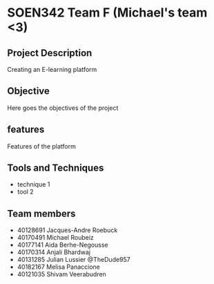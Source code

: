 # SOEN342 Team F (Michael's team <3)

## Project Description
Creating an E-learning platform

## Objective
Here goes the objectives of the project

## features
Features of the platform

## Tools and Techniques
- technique 1
- tool 2

## Team members
- 40128691 Jacques-Andre Roebuck
- 40170491 Michael Roubeiz 
- 40177141 Aida Berhe-Negousse 
- 40170314 Anjali Bhardwaj 
- 40131285 Julian Lussier @TheDude957
- 40182167 Melisa Panaccione 
- 40121035 Shivam Veerabudren

